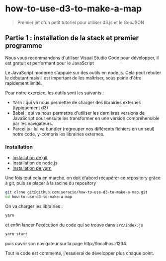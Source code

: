 # how-to-use-d3-to-make-a-map

> Premier jet d'un petit tutoriel pour utiliser d3.js et le GeoJSON

## Partie 1 : installation de la stack et premier programme

Nous vous recommandons d'utiliser Visual Studio Code pour développer, il est gratuit et performant pour le JavaScript

Le JavaScript moderne s'appuie sur des outils en node.js. Cela peut rebuter le débutant mais il est important de les maîtriser, sous peine d'être rapidement limité.

Pour notre exercice, les outils sont les suivants :

* Yarn : qui va nous permettre de charger des librairies externes (typiquement d3)
* Babel : qui va nous permettre d'utiliser les dernières versions de JavaScript pour ensuite les transformer en une version compréhensible par les navigateurs.
* Parcel.js : lui va bundler (regrouper nos différents fichiers en un seul) notre code, y-compris les librairies externes.

### Installation

* [Installation de git](https://git-scm.com/book/fr/v2/D%C3%A9marrage-rapide-Installation-de-Git)
* [Installation de node.js](https://nodejs.org/en/download/)
* [Installation de yarn](https://yarnpkg.com/en/docs/install)

Une fois tout cela en marche, on doit d'abord récupérer ce repository grâce à git, puis se placer à la racine du repository

```bash
git clone git@github.com:seracio/how-to-use-d3-to-make-a-map.git
cd how-to-use-d3-to-make-a-map
```

On va charger les librairies :

```bash
yarn
```

et enfin lancer l'exécution du code qui se trouve dans `src/index.js`

```bash
yarn start
```

puis ouvrir son navigateur sur la page http://localhost:1234

Tout le code est commenté, j'essaierai de développer plus chaque point.

